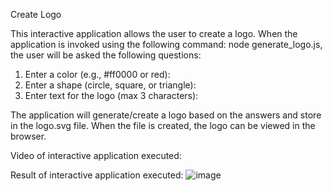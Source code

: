 Create Logo

This interactive application allows the user to create a logo.  When the application is invoked using the following command: node generate_logo.js, the user will be asked the following questions:
1) Enter a color (e.g., #ff0000 or red):
2) Enter a shape (circle, square, or triangle):
3) Enter text for the logo (max 3 characters):

The application will generate/create a logo based on the answers and store in the logo.svg file.  When the file is created, the logo can be viewed in the browser.

Video of interactive application executed:



Result of interactive application executed:
![image](https://github.com/user-attachments/assets/eb191cf9-e219-4e73-bfdd-09d9c12d9a1c)

